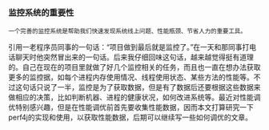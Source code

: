 ### 监控系统的重要性

`一个完善的监控系统是帮助我们快速发现系统线上问题、性能瓶颈、节省人力的重要工具。`

引用一老程序员同事的一句话：“项目做到最后就是监控了。”在一天和那同事打电话聊天时他突然冒出来的一句话。后来我仔细回味这句话，越来越觉得挺有道理的。自己在现在的项目里就做了好几个监控相关的任务，而且也一直在想办法获取更多的监控据，如每个进程内存使用情况、线程使用状态、某些方法的性能等。不过这句话只说了一半，监控是为了获取数据，但是有了数据后还要根据这些数据来做相应的决策，比如判断机器、进程的健康状况，如何改进系统等。最近对性能调优特别感兴趣，但是在性能调优前首先要收集性能数据，因而本文打算研究一下perf4j的实现和使用，以获取性能数据，后期可以继续写一些如何调优的文章。







